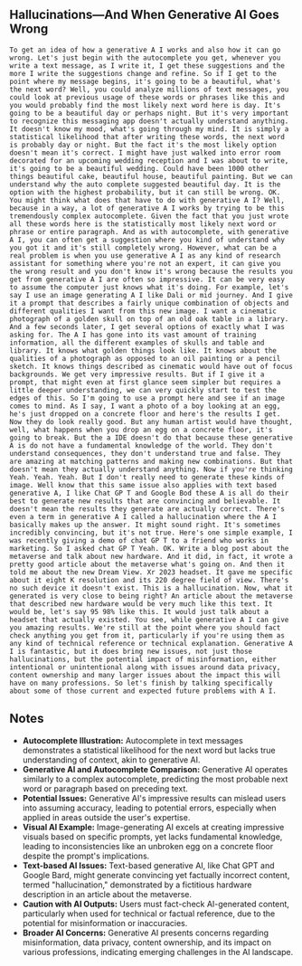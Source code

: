 ## Hallucinations—And When Generative AI Goes Wrong
```
To get an idea of how a generative A I works and also how it can go wrong. Let's just begin with the autocomplete you get, whenever you write a text message, as I write it, I get these suggestions and the more I write the suggestions change and refine. So if I get to the point where my message begins, it's going to be a beautiful, what's the next word? Well, you could analyze millions of text messages, you could look at previous usage of these words or phrases like this and you would probably find the most likely next word here is day. It's going to be a beautiful day or perhaps night. But it's very important to recognize this messaging app doesn't actually understand anything. It doesn't know my mood, what's going through my mind. It is simply a statistical likelihood that after writing these words, the next word is probably day or night. But the fact it's the most likely option doesn't mean it's correct. I might have just walked into error room decorated for an upcoming wedding reception and I was about to write, it's going to be a beautiful wedding. Could have been 1000 other things beautiful cake, beautiful house, beautiful painting. But we can understand why the auto complete suggested beautiful day. It is the option with the highest probability, but it can still be wrong. OK. You might think what does that have to do with generative A I? Well, because in a way, a lot of generative A I works by trying to be this tremendously complex autocomplete. Given the fact that you just wrote all these words here is the statistically most likely next word or phrase or entire paragraph. And as with autocomplete, with generative A I, you can often get a suggestion where you kind of understand why you got it and it's still completely wrong. However, what can be a real problem is when you use generative A I as any kind of research assistant for something where you're not an expert, it can give you the wrong result and you don't know it's wrong because the results you get from generative A I are often so impressive. It can be very easy to assume the computer just knows what it's doing. For example, let's say I use an image generating A I like Dali or mid journey. And I give it a prompt that describes a fairly unique combination of objects and different qualities I want from this new image. I want a cinematic photograph of a golden skull on top of an old oak table in a library. And a few seconds later, I get several options of exactly what I was asking for. The A I has gone into its vast amount of training information, all the different examples of skulls and table and library. It knows what golden things look like. It knows about the qualities of a photograph as opposed to an oil painting or a pencil sketch. It knows things described as cinematic would have out of focus backgrounds. We get very impressive results. But if I give it a prompt, that might even at first glance seem simpler but requires a little deeper understanding, we can very quickly start to test the edges of this. So I'm going to use a prompt here and see if an image comes to mind. As I say, I want a photo of a boy looking at an egg, he's just dropped on a concrete floor and here's the results I get. Now they do look really good. But any human artist would have thought, well, what happens when you drop an egg on a concrete floor, it's going to break. But the a IDE doesn't do that because these generative A is do not have a fundamental knowledge of the world. They don't understand consequences, they don't understand true and false. They are amazing at matching patterns and making new combinations. But that doesn't mean they actually understand anything. Now if you're thinking Yeah. Yeah. Yeah. But I don't really need to generate these kinds of image. Well know that this same issue also applies with text based generative A, I like Chat GP T and Google Bod these A is all do their best to generate new results that are convincing and believable. It doesn't mean the results they generate are actually correct. There's even a term in generative A I called a hallucination where the A I basically makes up the answer. It might sound right. It's sometimes incredibly convincing, but it's not true. Here's one simple example, I was recently giving a demo of chat GP T to a friend who works in marketing. So I asked chat GP T Yeah. OK. Write a blog post about the metaverse and talk about new hardware. And it did, in fact, it wrote a pretty good article about the metaverse what's going on. And then it told me about the new Dream View. Xr 2023 headset. It gave me specific about it eight K resolution and its 220 degree field of view. There's no such device it doesn't exist. This is a hallucination. Now, what it generated is very close to being right? An article about the metaverse that described new hardware would be very much like this text. It would be, let's say 95 98% like this. It would just talk about a headset that actually existed. You see, while generative A I can give you amazing results. We're still at the point where you should fact check anything you get from it, particularly if you're using them as any kind of technical reference or technical explanation. Generative A I is fantastic, but it does bring new issues, not just those hallucinations, but the potential impact of misinformation, either intentional or unintentional along with issues around data privacy, content ownership and many larger issues about the impact this will have on many professions. So let's finish by talking specifically about some of those current and expected future problems with A I.
```

## Notes
- **Autocomplete Illustration:** Autocomplete in text messages demonstrates a statistical likelihood for the next word but lacks true understanding of context, akin to generative AI.
- **Generative AI and Autocomplete Comparison:** Generative AI operates similarly to a complex autocomplete, predicting the most probable next word or paragraph based on preceding text.
- **Potential Issues:** Generative AI's impressive results can mislead users into assuming accuracy, leading to potential errors, especially when applied in areas outside the user's expertise.
- **Visual AI Example:** Image-generating AI excels at creating impressive visuals based on specific prompts, yet lacks fundamental knowledge, leading to inconsistencies like an unbroken egg on a concrete floor despite the prompt's implications.
- **Text-based AI Issues:** Text-based generative AI, like Chat GPT and Google Bard, might generate convincing yet factually incorrect content, termed "hallucination," demonstrated by a fictitious hardware description in an article about the metaverse.
- **Caution with AI Outputs:** Users must fact-check AI-generated content, particularly when used for technical or factual reference, due to the potential for misinformation or inaccuracies.
- **Broader AI Concerns:** Generative AI presents concerns regarding misinformation, data privacy, content ownership, and its impact on various professions, indicating emerging challenges in the AI landscape.